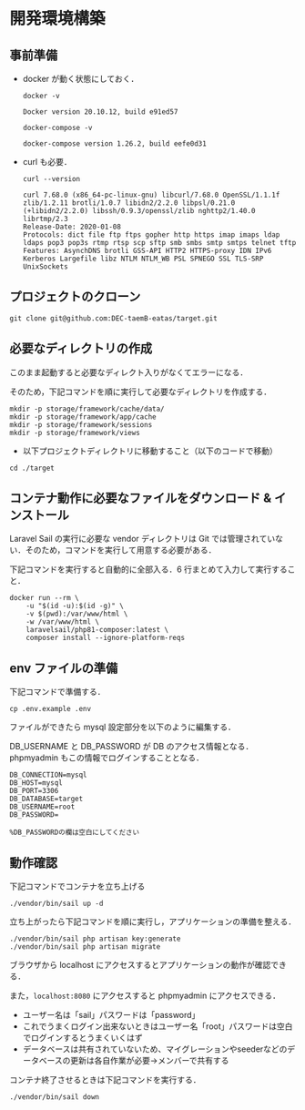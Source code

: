 # 開発環境構築
## 事前準備
* docker が動く状態にしておく．
  ```
  docker -v

  Docker version 20.10.12, build e91ed57

  docker-compose -v

  docker-compose version 1.26.2, build eefe0d31
  ```

* curl も必要．

  ```
  curl --version

  curl 7.68.0 (x86_64-pc-linux-gnu) libcurl/7.68.0 OpenSSL/1.1.1f zlib/1.2.11 brotli/1.0.7 libidn2/2.2.0 libpsl/0.21.0 (+libidn2/2.2.0) libssh/0.9.3/openssl/zlib nghttp2/1.40.0 librtmp/2.3
  Release-Date: 2020-01-08
  Protocols: dict file ftp ftps gopher http https imap imaps ldap ldaps pop3 pop3s rtmp rtsp scp sftp smb smbs smtp smtps telnet tftp
  Features: AsynchDNS brotli GSS-API HTTP2 HTTPS-proxy IDN IPv6 Kerberos Largefile libz NTLM NTLM_WB PSL SPNEGO SSL TLS-SRP UnixSockets
  ```

## プロジェクトのクローン
```
git clone git@github.com:DEC-taemB-eatas/target.git
```

## 必要なディレクトリの作成
このまま起動すると必要なディレクト入りがなくてエラーになる．

そのため，下記コマンドを順に実行して必要なディレクトリを作成する．
```
mkdir -p storage/framework/cache/data/
mkdir -p storage/framework/app/cache
mkdir -p storage/framework/sessions
mkdir -p storage/framework/views
```

* 以下プロジェクトディレクトリに移動すること（以下のコードで移動）
```
cd ./target
```

## コンテナ動作に必要なファイルをダウンロード & インストール
Laravel Sail の実行に必要な vendor ディレクトリは Git では管理されていない．そのため，コマンドを実行して用意する必要がある．

下記コマンドを実行すると自動的に全部入る．6 行まとめて入力して実行すること．

```
docker run --rm \
    -u "$(id -u):$(id -g)" \
    -v $(pwd):/var/www/html \
    -w /var/www/html \
    laravelsail/php81-composer:latest \
    composer install --ignore-platform-reqs
```
## env ファイルの準備
下記コマンドで準備する．
```
cp .env.example .env
```
ファイルができたら mysql 設定部分を以下のように編集する．

DB_USERNAME と DB_PASSWORD が DB のアクセス情報となる．phpmyadmin もこの情報でログインすることとなる．
```
DB_CONNECTION=mysql
DB_HOST=mysql
DB_PORT=3306
DB_DATABASE=target
DB_USERNAME=root
DB_PASSWORD=

%DB_PASSWORDの欄は空白にしてください
```
## 動作確認
下記コマンドでコンテナを立ち上げる

```
./vendor/bin/sail up -d
```
立ち上がったら下記コマンドを順に実行し，アプリケーションの準備を整える．
```
./vendor/bin/sail php artisan key:generate
./vendor/bin/sail php artisan migrate
```
ブラウザから localhost にアクセスするとアプリケーションの動作が確認できる．

また，```localhost:8080``` にアクセスすると phpmyadmin にアクセスできる．

* ユーザー名は「sail」パスワードは「password」
* これでうまくログイン出来ないときはユーザー名「root」パスワードは空白でログインするとうまくいくはず
* データベースは共有されていないため、マイグレーションやseederなどのデータベースの更新は各自作業が必要→メンバーで共有する

コンテナ終了させるときは下記コマンドを実行する．

```
./vendor/bin/sail down
```
